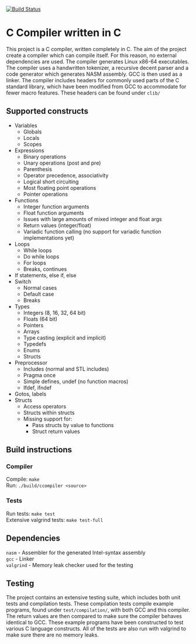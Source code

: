 [![Build Status](https://travis-ci.com/wsandst/c-compiler-in-c.svg?branch=main)](https://travis-ci.com/wsandst/c-compiler-in-c)
# C Compiler written in C
This project is a C compiler, written completely in C. The aim of the project create a compiler which can compile itself. For this reason, no external dependencies are used. The compiler generates Linux x86-64 executables.
The compiler uses a handwritten tokenizer, a recursive decent parser and a code generator which generates NASM assembly. GCC is then used as a linker. The compiler includes headers for commonly used parts of the C standard library, which have been modified from GCC to accommodate for fewer macro features. These headers can be found under `clib/`

## Supported constructs
* Variables
    * Globals
    * Locals
    * Scopes
* Expressions
    * Binary operations
    * Unary operations (post and pre)
    * Parenthesis
    * Operator precedence, associativity
    * Logical short circuiting
    * Most floating point operations
    * Pointer operations
* Functions
    * Integer function arguments
    * Float function arguments
    * Issues with large amounts of mixed integer and float args
    * Return values (integer/float)
    * Variadic function calling (no support for variadic function implementations yet)
* Loops
    * While loops
    * Do while loops
    * For loops
    * Breaks, continues
* If statements, else if, else
* Switch
    * Normal cases
    * Default case
    * Breaks
* Types
    * Integers (8, 16, 32, 64 bit)
    * Floats (64 bit)
    * Pointers
    * Arrays
    * Type casting (explicit and implicit)
    * Typedefs
    * Enums
    * Structs
* Preprocessor
    * Includes (normal and STL includes)
    * Pragma once
    * Simple defines, undef (no function macros)
    * Ifdef, ifndef
* Gotos, labels
* Structs
    * Access operators
    * Structs within structs
    * Missing support for:
        * Pass structs by value to functions
        * Struct return values


## Build instructions
### Compiler
Compile: `make`  
Run: `./build/ccompiler <source>` 
### Tests
Run tests: `make test`  
Extensive valgrind tests: `make test-full`

## Dependencies
`nasm` - Assembler for the generated Intel-syntax assembly  
`gcc` - Linker  
`valgrind` - Memory leak checker used for the testing

## Testing
The project contains an extensive testing suite, which 
includes both unit tests and compilation tests. These 
compilation tests compile example programs, found under `test/compilation/`, with both GCC and this compiler. The return values are then compared to make sure the compiler behaves identical to GCC. These example programs have been constructed to test various C language constructs. All of the tests are also run with valgrind to make sure there are no memory leaks.